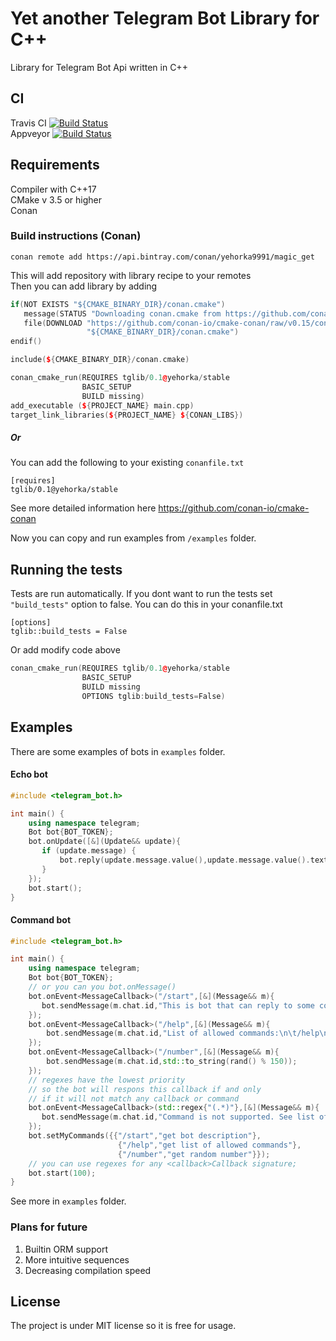 # Yet another Telegram Bot Library for C++

Library for Telegram Bot Api written in C++ 

## CI

Travis CI [![Build Status](https://travis-ci.org/Malibushko/yatgbotlib.svg?branch=master)](https://travis-ci.org/Malibushko/yatgbotlib)  
Appveyor  [![Build Status](https://img.shields.io/appveyor/ci/Malibushko/yatgbotlib/master.svg)](https://ci.appveyor.com/project/Malibushko/yatgbotlib)

## Requirements

Compiler with C++17  
CMake v 3.5 or higher  
Conan 

### Build instructions (Conan)
```
conan remote add https://api.bintray.com/conan/yehorka9991/magic_get 
```
This will add repository with library recipe to your remotes  
Then you can add library by adding  
```cpp
if(NOT EXISTS "${CMAKE_BINARY_DIR}/conan.cmake")
   message(STATUS "Downloading conan.cmake from https://github.com/conan-io/cmake-conan")
   file(DOWNLOAD "https://github.com/conan-io/cmake-conan/raw/v0.15/conan.cmake"
                 "${CMAKE_BINARY_DIR}/conan.cmake")
endif()

include(${CMAKE_BINARY_DIR}/conan.cmake)

conan_cmake_run(REQUIRES tglib/0.1@yehorka/stable
                BASIC_SETUP 
                BUILD missing)
add_executable (${PROJECT_NAME} main.cpp)
target_link_libraries(${PROJECT_NAME} ${CONAN_LIBS})
```
##### Or 
You can add the following to your existing `conanfile.txt`  
```
[requires]
tglib/0.1@yehorka/stable
```
See more detailed information here https://github.com/conan-io/cmake-conan

Now you can copy and run examples from `/examples` folder. 

## Running the tests

Tests are run automatically. If you dont want to run the tests set `"build_tests"` option to false. You can do this in your conanfile.txt 
```
[options]
tglib::build_tests = False
```
Or add modify code above
```cpp
conan_cmake_run(REQUIRES tglib/0.1@yehorka/stable
                BASIC_SETUP 
                BUILD missing
                OPTIONS tglib:build_tests=False)
```

## Examples

There are some examples of bots in `examples` folder.  
#### Echo bot
```cpp
#include <telegram_bot.h>

int main() {
    using namespace telegram;
    Bot bot{BOT_TOKEN};
    bot.onUpdate([&](Update&& update){
       if (update.message) {
           bot.reply(update.message.value(),update.message.value().text.value_or("<no text>"));
       }
    });
    bot.start();
}
```

#### Command bot 
```cpp
#include <telegram_bot.h>

int main() {
    using namespace telegram;
    Bot bot{BOT_TOKEN};
    // or you can you bot.onMessage()
    bot.onEvent<MessageCallback>("/start",[&](Message&& m){
       bot.sendMessage(m.chat.id,"This is bot that can reply to some commands.");
    });
    bot.onEvent<MessageCallback>("/help",[&](Message&& m){
        bot.sendMessage(m.chat.id,"List of allowed commands:\n\t/help\n\t/start\n\t/number\n");
    });
    bot.onEvent<MessageCallback>("/number",[&](Message&& m){
        bot.sendMessage(m.chat.id,std::to_string(rand() % 150));
    });
    // regexes have the lowest priority
    // so the bot will respons this callback if and only
    // if it will not match any callback or command
    bot.onEvent<MessageCallback>(std::regex{"(.*)"},[&](Message&& m){
       bot.sendMessage(m.chat.id,"Command is not supported. See list of supported commantd /h");
    });
    bot.setMyCommands({{"/start","get bot description"},
                        {"/help","get list of allowed commands"},
                        {"/number","get random number"}});
    // you can use regexes for any <callback>Callback signature;
    bot.start(100);
}

```
See more in `examples` folder. 

### Plans for future

1. Builtin ORM support 
2. More intuitive sequences 
3. Decreasing compilation speed 

## License

The project is under MIT license so it is free for usage. 



